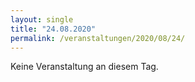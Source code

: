 ```yaml
---
layout: single
title: "24.08.2020"
permalink: /veranstaltungen/2020/08/24/
---
```


Keine Veranstaltung an diesem Tag.
